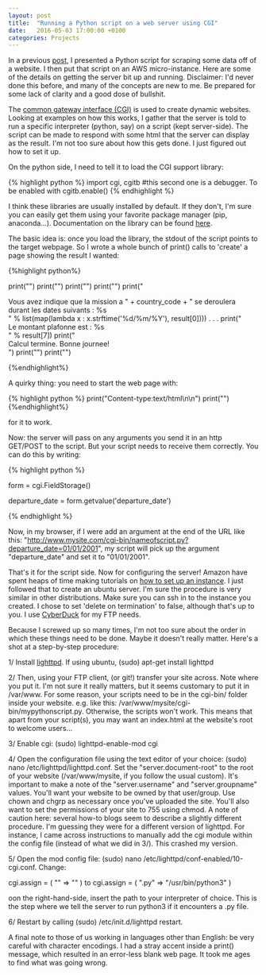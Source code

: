```yaml
---
layout: post
title:  "Running a Python script on a web server using CGI"
date:   2016-05-03 17:00:00 +0100
categories: Projects
---
```


In a previous [post], I presented a Python script for scraping some data off of a website. I then put that script on an AWS micro-instance. Here are some of the details on getting the server bit up and running. Disclaimer: I'd never done this before, and many of the concepts are new to me. Be prepared for some lack of clarity and a good dose of bullshit. 

The [common gateway interface (CGI)] is used to create dynamic websites. Looking at examples on how this works, I gather that the server is told to run a specific interpreter (python, say) on a script (kept server-side). The script can be made to respond with some html that the server can display as the result. I'm not too sure about how this gets done. I just figured out how to set it up.

On the python side, I need to tell it to load the CGI support library:

{% highlight python %}
import cgi, cgitb #this second one is a debugger. To be enabled with cgitb.enable()
{% endhighlight %}

I think these libraries are usually installed by default. If they don't, I'm sure you can easily get them using your favorite package manager (pip, anaconda...). Documentation on the library can be found [here]. 

The basic idea is: once you load the library, the stdout of the script points to the target webpage.
So I wrote a whole bunch of print() calls to 'create' a page showing the result I wanted:

{%highlight python%}

print("<html><head><meta content='text/html; charset=UTF-8' />")
print("<title>Calculatrice Missions</title>")
print("</head>")
print("<body>")
print("<div>Vous avez indique que la mission a  " + country_code + "  se deroulera durant les dates suivants : %s </div> " % list(map(lambda x : x.strftime('%d/%m/%Y'), result[0])))
	.
	.
	.
print("<div>Le montant plafonne est : %s</div>" % result[7])
print("<div>Calcul termine. Bonne journee!</div>")
print("</body>")
print("</html>")

{%endhighlight%}

A quirky thing: you need to start the web page with:

{% highlight python %}
print("Content-type:text/html\n\n")
print("")
{%endhighlight%}

for it to work.

Now: the server will pass on any arguments you send it in an http GET/POST to the script. But your script needs to receive them correctly. You can do this by writing:

{% highlight python %}

form = cgi.FieldStorage()

departure_date = form.getvalue('departure_date')

{% endhighlight %}

Now, in my browser, if I were add an argument at the end of the URL like this: "http://www.mysite.com/cgi-bin/nameofscript.py?departure_date=01/01/2001", my script will pick up the argument "departure_date" and set it to "01/01/2001".

That's it for the script side. Now for configuring the server!
Amazon have spent heaps of time making tutorials on [how to set up an instance]. I just followed that to create an ubuntu server. I'm sure the procedure is very similar in other distributions.
Make sure you can ssh in to the instance you created. I chose to set 'delete on termination' to false, although that's up to you.
I use [CyberDuck] for my FTP needs.

Because I screwed up so many times, I'm not too sure about the order in which these things need to be done. Maybe it doesn't really matter. Here's a shot at a step-by-step procedure:

1/ Install [lighttpd]. If using ubuntu, (sudo) apt-get install lighttpd

2/ Then, using your FTP client, (or git!) transfer your site across. Note where you put it. I'm not sure it really matters, but it seems customary to put it in /var/www. For some reason, your scripts need to be in the cgi-bin/ folder inside your website. e.g. like this: /var/www/mysite/cgi-bin/mypythonscript.py. Otherwise, the scripts won't work. This means that apart from your script(s), you may want an index.html at the website's root to welcome users...

3/ Enable cgi: (sudo) lighttpd-enable-mod cgi

4/ Open the configuration file using the text editor of your choice: (sudo) nano /etc/lighttpd/lighttpd.conf. Set the "server.document-root" to the root of your website (/var/www/mysite, if you follow the usual custom). It's important to make a note of the "server.username" and "server.groupname" values. You'll want your website to be owned by that user/group. Use chown and chgrp as necessary once you've uploaded the site. You'll also want to set the permissions of your site to 755 using chmod. A note of caution here: several how-to blogs seem to describe a slightly different procedure. I'm guessing they were for a different version of lighttpd. For instance, I came across instructions to manually add the cgi module within the config file (instead of what we did in 3/). This crashed my version.

5/ Open the mod config file: (sudo) nano /etc/lighttpd/conf-enabled/10-cgi.conf. Change: 

cgi.assign = ( "" => "" ) to cgi.assign = ( ".py" => "/usr/bin/python3" )

oon the right-hand-side, insert the path to your interpreter of choice. This is the step where we tell the server to run python3 if it encounters a .py file.

6/ Restart by calling (sudo) /etc/init.d/lighttpd restart.

A final note to those of us working in languages other than English: be very careful with character encodings. I had a stray accent inside a print() message, which resulted in an error-less blank web page. It took me ages to find what was going wrong.




[post]: /projects/2016/04/29/Finances-Publiques.html
[common gateway interface (CGI)]: https://en.wikipedia.org/wiki/Common_Gateway_Interface
[here]: https://docs.python.org/2/library/cgi.html
[how to set up an instance]: http://docs.aws.amazon.com/AWSEC2/latest/UserGuide/EC2_GetStarted.html
[CyberDuck]: https://cyberduck.io
[lighttpd]: https://www.lighttpd.net

